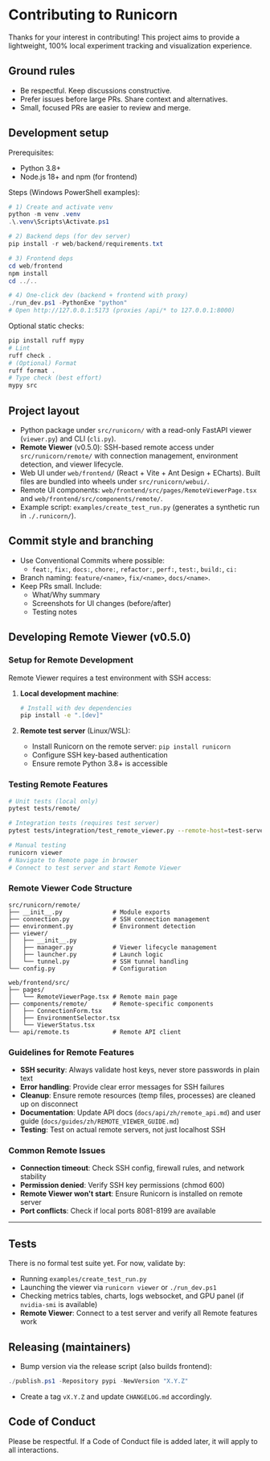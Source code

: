 # Contributing to Runicorn

Thanks for your interest in contributing! This project aims to provide a lightweight, 100% local experiment tracking and visualization experience.

## Ground rules
- Be respectful. Keep discussions constructive.
- Prefer issues before large PRs. Share context and alternatives.
- Small, focused PRs are easier to review and merge.

## Development setup
Prerequisites:
- Python 3.8+
- Node.js 18+ and npm (for frontend)

Steps (Windows PowerShell examples):
```powershell
# 1) Create and activate venv
python -m venv .venv
.\.venv\Scripts\Activate.ps1

# 2) Backend deps (for dev server)
pip install -r web/backend/requirements.txt

# 3) Frontend deps
cd web/frontend
npm install
cd ../..

# 4) One-click dev (backend + frontend with proxy)
./run_dev.ps1 -PythonExe "python"
# Open http://127.0.0.1:5173 (proxies /api/* to 127.0.0.1:8000)
```

Optional static checks:
```powershell
pip install ruff mypy
# Lint
ruff check .
# (Optional) Format
ruff format .
# Type check (best effort)
mypy src
```

## Project layout
- Python package under `src/runicorn/` with a read-only FastAPI viewer (`viewer.py`) and CLI (`cli.py`).
- **Remote Viewer** (v0.5.0): SSH-based remote access under `src/runicorn/remote/` with connection management, environment detection, and viewer lifecycle.
- Web UI under `web/frontend/` (React + Vite + Ant Design + ECharts). Built files are bundled into wheels under `src/runicorn/webui/`.
- Remote UI components: `web/frontend/src/pages/RemoteViewerPage.tsx` and `web/frontend/src/components/remote/`.
- Example script: `examples/create_test_run.py` (generates a synthetic run in `./.runicorn/`).

## Commit style and branching
- Use Conventional Commits where possible:
  - `feat:`, `fix:`, `docs:`, `chore:`, `refactor:`, `perf:`, `test:`, `build:`, `ci:`
- Branch naming: `feature/<name>`, `fix/<name>`, `docs/<name>`.
- Keep PRs small. Include:
  - What/Why summary
  - Screenshots for UI changes (before/after)
  - Testing notes

## Developing Remote Viewer (v0.5.0)

### Setup for Remote Development

Remote Viewer requires a test environment with SSH access:

1. **Local development machine**:
   ```bash
   # Install with dev dependencies
   pip install -e ".[dev]"
   ```

2. **Remote test server** (Linux/WSL):
   - Install Runicorn on the remote server: `pip install runicorn`
   - Configure SSH key-based authentication
   - Ensure remote Python 3.8+ is accessible

### Testing Remote Features

```bash
# Unit tests (local only)
pytest tests/remote/

# Integration tests (requires test server)
pytest tests/integration/test_remote_viewer.py --remote-host=test-server

# Manual testing
runicorn viewer
# Navigate to Remote page in browser
# Connect to test server and start Remote Viewer
```

### Remote Viewer Code Structure

```
src/runicorn/remote/
├── __init__.py              # Module exports
├── connection.py            # SSH connection management
├── environment.py           # Environment detection
├── viewer/
│   ├── __init__.py
│   ├── manager.py           # Viewer lifecycle management
│   ├── launcher.py          # Launch logic
│   └── tunnel.py            # SSH tunnel handling
└── config.py                # Configuration

web/frontend/src/
├── pages/
│   └── RemoteViewerPage.tsx # Remote main page
├── components/remote/       # Remote-specific components
│   ├── ConnectionForm.tsx
│   ├── EnvironmentSelector.tsx
│   └── ViewerStatus.tsx
└── api/remote.ts            # Remote API client
```

### Guidelines for Remote Features

- **SSH security**: Always validate host keys, never store passwords in plain text
- **Error handling**: Provide clear error messages for SSH failures
- **Cleanup**: Ensure remote resources (temp files, processes) are cleaned up on disconnect
- **Documentation**: Update API docs (`docs/api/zh/remote_api.md`) and user guide (`docs/guides/zh/REMOTE_VIEWER_GUIDE.md`)
- **Testing**: Test on actual remote servers, not just localhost SSH

### Common Remote Issues

- **Connection timeout**: Check SSH config, firewall rules, and network stability
- **Permission denied**: Verify SSH key permissions (chmod 600)
- **Remote Viewer won't start**: Ensure Runicorn is installed on remote server
- **Port conflicts**: Check if local ports 8081-8199 are available

---

## Tests
There is no formal test suite yet. For now, validate by:
- Running `examples/create_test_run.py`
- Launching the viewer via `runicorn viewer` or `./run_dev.ps1`
- Checking metrics tables, charts, logs websocket, and GPU panel (if `nvidia-smi` is available)
- **Remote Viewer**: Connect to a test server and verify all Remote features work

## Releasing (maintainers)
- Bump version via the release script (also builds frontend):
```powershell
./publish.ps1 -Repository pypi -NewVersion "X.Y.Z"
```
- Create a tag `vX.Y.Z` and update `CHANGELOG.md` accordingly.

## Code of Conduct
Please be respectful. If a Code of Conduct file is added later, it will apply to all interactions.
